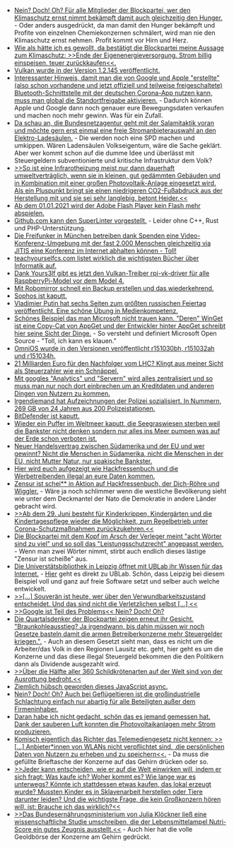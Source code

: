 * [Nein? Doch! Oh? Für alle Mitglieder der Blockpartei, wer den Klimaschutz ernst nimmt bekämpft damit auch gleichzeitig den Hunger.](https://www.sonnenseite.com/de/wirtschaft/hungerbekmpfung-und-klimaschutz-bilden-ein-duett-a-kein-duell.html) - Oder anders ausgedrückt, da man damit den Hunger bekämpft und Profite von einzelnen Chemiekonzernen schmälert, wird man nie den Klimaschutz ernst nehmen. Profit kommt vor Hirn und Herz.
* [Wie als hätte ich es gewollt, da bestätigt die Blockpartei meine Aussage zum Klimaschutz: >>Ende der Eigenenergieversorgung. Strom billig einspeisen, teuer zurückkaufen<<.](https://www.sonnenseite.com/de/tipps/franz-alt-das-neue-eeg-schlussverkauf-der-eigenenergie.html)
* [Vulkan wurde in der Version 1.2.145 veröffentlicht.](https://www.phoronix.com/scan.php?page=news_item&px=Vulkan-1.2.145-Released)
* [Interessanter Hinweis, damit man die von Google und Apple "erstellte" (also schon vorhandene und jetzt offiziell und teilweise freigeschaltete) Bluetooth-Schnittstelle mit der deutschen Corona-App nutzen kann, muss man global die Standortfreigabe aktivieren.](https://forum.golem.de/kommentare/applikationen/corona-warn-app-mehr-als-10-millionen-downloads-in-fuenf-tagen/google-apple-api/135747,5684200,5684200,read.html#msg-5684200) - Dadurch können Apple und Google dann noch genauer eure Bewegungsdaten verkaufen und machen noch mehr gewinn. Was für ein Zufall.
* [Da schau an, die Bundesnetzagentur geht mit der Salamitaktik voran und möchte gern erst einmal eine freie Stromanbieterauswahl an den Elektro-Ladesäulen.](https://www.sonnenseite.com/de/mobilitaet/netzagentur-will-freie-stromanbieterwahl-an-der-ladesule.html) - Die werden noch eine SPD machen und umkippen. Wären Ladensäulen Volkseigentum, wäre die Sache geklärt. Aber wer kommt schon auf die dumme Idee und überlässt mit Steuergeldern subventionierte und kritische Infrastruktur dem Volk?
* [>>So ist eine Infrarotheizung meist nur dann dauerhaft umweltverträglich, wenn sie in kleinen, gut gedämmten Gebäuden und in Kombination mit einer großen Photovoltaik-Anlage eingesetzt wird. Als ein Pluspunkt bringt sie einen niedrigeren CO2-Fußabdruck aus der Herstellung mit und sie sei sehr langlebig, betont Heider.<<](https://www.sonnenseite.com/de/energie/pv-magazine-podcast-infrarotheizungen-und-photovoltaik-a-eine-alternative-im-neubau.html)
* [Ab dem 01.01.2021 wird der Adobe Flash Player kein Flash mehr abspielen.](https://www.ghacks.net/2020/06/22/adobe-flash-player-ends-officially-on-december-31-2020/)
* [Github.com kann den SuperLinter vorgestellt.](https://github.com/github/super-linter/blob/master/README.md) - Leider ohne C++, Rust und PHP-Unterstützung.
* [Die Freifunker in München betreiben dank Spenden eine Video-Konferenz-Umgebung mit der fast 2.000 Menschen gleichzeitig via JITIS eine Konferenz im Internet abhalten können - Toll!](https://netzpolitik.org/2020/muenchen-spricht-online/)
* [teachyourselfcs.com listet wirklich die wichtigsten Bücher über Informatik auf.](https://teachyourselfcs.com/)
* [Dank Yours3lf gibt es jetzt den Vulkan-Treiber rpi-vk-driver für alle RaspberryPi-Model vor dem Model 4.](https://github.com/Yours3lf/rpi-vk-driver)
* [Mit Robomirror schnell ein Backup erstellen und das wiederkehrend.](https://sourceforge.net/projects/robomirror/)
* [Sophos ist kaputt.](https://www.heise.de/security/meldung/Sicherheitsupdate-Firmware-Bug-gefaehrdet-XG-Firewalls-von-Sophos-4790793.html)
* [Vladimier Putin hat sechs Seiten zum größten russischen Feiertag veröffentlicht. Eine schöne Übung in Medienkompetenz.](https://nationalinterest.org/feature/vladimir-putin-real-lessons-75th-anniversary-world-war-ii-162982)
* [Schönes Beispiel das man Microsoft nicht trauen kann. "Deren" WinGet ist eine Copy-Cat von AppGet und der Entwickler hinter AppGet schreibt hier seine Sicht der Dinge.](https://keivan.io/the-day-appget-died/) - So versteht und definiert Microsoft Open Source - "Toll, ich kann es klauen."
* [OmniOS wurde in den Versionen veröffentlicht r151030bh, r151032ah und r151034h.](https://www.phoronix.com/scan.php?page=news_item&px=OmniOS-CrossTalk-Mitigated)
* [21 Milliarden Euro für den Nachfolger vom LHC? Klingt aus meiner Sicht als Steuerzahler wie ein Schnäppel.](https://www.golem.de/news/lhc-nachfolger-cern-rat-spricht-sich-fuer-neuen-riesenbeschleuniger-aus-2006-149222.html)
* [Mit googles "Analytics" und "Servern" wird alles zentralisiert und so muss man nur noch dort einbrechen um an Kreditdaten und anderen Dingen von Nutzern zu kommen.](https://www.bleepingcomputer.com/news/security/hackers-use-google-analytics-to-steal-credit-cards-bypass-csp/)
* [Irgendjemand hat Aufzeichnungen der Polizei sozialisiert. In Nummern, 269 GB von 24 Jahren aus 200 Polizeistationen.](https://www.bleepingcomputer.com/news/security/blueleaks-data-dump-exposes-over-24-years-of-police-records/)
* [BitDefender ist kaputt.](https://www.bleepingcomputer.com/news/security/bitdefender-fixes-bug-allowing-attackers-to-run-commands-remotely/)
* [Wieder ein Puffer im Weltmeer kaputt, die Seegraswiesen sterben weil die Bankster nicht denken sondern nur alles ins Meer pumpen was auf der Erde schon verboten ist.](https://www.sonnenseite.com/de/wissenschaft/seegraswiesen-am-limit.html)
* [Neuer Handelsvertrag zwischen Südamerika und der EU und wer gewinnt? Nicht die Menschen in Südamerika, nicht die Menschen in der EU, nicht Mutter Natur, nur spakische Bankster.](https://www.sonnenseite.com/de/wirtschaft/geplanter-eu-handelsdeal-mit-sdamerika-gefhrdet-klima-umweltschutz-und-menschenrechte.html)
* [Hier wird euch aufgezeigt wie Hackfressenbuch und die Werbetreibenden illegal an eure Daten kommen.](https://privacyinternational.org/long-read/3857/2020-facebook-users-odyssey)
* [Zensur ist schei** in Aktion auf Hackfressenbuch, der Dich-Röhre und Wiggler.](https://news.trust.org/item/20200619151037-6e1oq/) - Wäre ja noch schlimmer wenn die westliche Bevölkerung sieht wie unter dem Deckmantel der Nato die Demokratie in andere Länder gebracht wird.
* [>>Ab dem 29. Juni besteht für Kinderkrippen, Kindergärten und die Kindertagespflege wieder die Möglichkeit, zum Regelbetrieb unter Corona-Schutzmaßnahmen zurückzukehren.<<](https://www.bildung.sachsen.de/blog/index.php/2020/06/23/regelbetrieb-in-kitas-unter-corona-schutzmassnahmen-wieder-moeglich/)
* [Die Blockpartei mit dem Kopf im Arsch der Verleger meint "acht Wörter sind zu viel" und so soll das "Leistungsschutzrecht" angepasst werden.](https://www.heise.de/news/Acht-Woerter-sind-zu-viel-Leistungsschutzrecht-soll-verschaerft-werden-4792379.html) - Wenn man zwei Wörter nimmt, stirbt auch endlich dieses lästige "Zensur ist scheiße" aus.
* [Die Universtätsbibliothek in Leipzig öffnet mit UBLab ihr Wissen für das Internet.](https://netzpolitik.org/2020/bluehende-daten-statt-staubige-buecher/) - [Hier](https://lab.ub.uni-leipzig.de/) geht es direkt zu UBLab. Schön, dass Leipzig bei diesem Beispiel voll und ganz auf freie Software setzt und selber auch welche entwickelt.
* [>>[...] Souverän ist heute, wer über den Verwundbarkeitszustand entscheidet. Und das sind nicht die Verletzlichen selbst [...] <<](https://verfassungsblog.de/von-auserwaehlten-und-systemrelevanten/)
* [>>Google ist Teil des Problems<< Nein? Doch! Oh?](https://netzpolitik.org/2020/google-belegschaft-protestiert-gegen-zusammenarbeit-mit-der-polizei/)
* [Die Quartalsdenker der Blockpartei zeigen erneut ihr Gesicht. "Braunkohleausstieg? Ja irgendwann, bis dahin müssen wir noch Gesetze basteln damit die armen Betreiberkonzerne mehr Steuergelder kriegen.".](https://www.sonnenseite.com/de/politik/koalition-verwssert-und-verteuert-kohleausstieg-weiter.html) - Auch an diesem Gesetzt sieht man, dass es nicht um die Arbeiter/das Volk in den Regionen Lausitz etc. geht, hier geht es um die Konzerne und das diese illegal Steuergeld bekommen die den Politikern dann als Dividende ausgezahlt wird.
* [>>Über die Hälfte aller 360 Schildkrötenarten auf der Welt sind von der Ausrottung bedroht.<<](https://www.sonnenseite.com/de/umwelt/jede-zweite-schildkrtenart-droht-auszusterben.html)
* [Ziemlich hübsch geworden dieses JavaScript async.](https://developer.mozilla.org/en-US/docs/Learn/JavaScript/Asynchronous/Async_await)
* [Nein? Doch! Oh? Auch bei Geflügeltieren ist die großindustrielle Schlachtung einfach nur abartig für alle Beteiligten außer dem Firmeninhaber.](https://netzfrauen.org/2020/06/23/eggs/)
* [Daran habe ich nicht gedacht, schön das es jemand gemessen hat. Dank der sauberen Luft konnten die Photovoltaikanlagen mehr Strom produzieren.](https://www.sonnenseite.com/de/energie/mehr-solarstrom-durch-sauberere-luft.html)
* [Komisch eigentlich das Richter das Telemediengesetz nicht kennen: >>[...] Anbieter*innen von WLANs nicht verpflichtet sind, ‚die persönlichen Daten von Nutzern zu erheben und zu speichern<<.](https://netzpolitik.org/2020/urteile-unterlaufen-rechtssicherheit-beim-betrieb-von-wlans/) - Da muss die gefüllte Brieftasche der Konzerne auf das Gehirn drücken oder so.
* [>>Jeder kann entscheiden, wie er auf die Welt einwirken will, indem er sich fragt: Was kaufe ich? Woher kommt es? Wie lange war es unterwegs? Könnte ich stattdessen etwas kaufen, das lokal erzeugt wurde? Mussten Kinder es in Sklavenarbeit herstellen oder Tiere darunter leiden? Und die wichtigste Frage, die kein Großkonzern hören will, ist: Brauche ich das wirklich?<<](https://netzfrauen.org/2020/06/24/goodall/)
* [>>Das Bundesernährungsministerium von Julia Klöckner ließ eine wissenschaftliche Studie umschreiben, die der Lebensmittelampel Nutri-Score ein gutes Zeugnis ausstellt.<<](https://www.sonnenseite.com/de/wirtschaft/streit-um-nutri-score.html) - Auch hier hat die volle Geoldbörse der Konzerne am Gehirn gedrückt.
